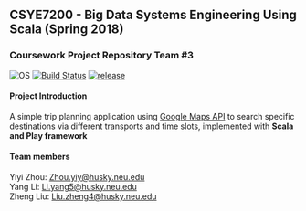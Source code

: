 ## CSYE7200 - Big Data Systems Engineering Using Scala (Spring 2018)
### Coursework Project Repository Team #3   
![OS](https://camo.githubusercontent.com/581afdd69c3d09231aa4142c47c94f442fa1f7db/68747470733a2f2f696d672e736869656c64732e696f2f62616467652f706c6174666f726d2d6d61636f732d6c69676874677265792e737667)
[![Build Status](https://travis-ci.com/chesszhou/CSYE7200-Project-Team-3.svg?token=CXaspdw3zwL7uz1NMhai&branch=master)](https://travis-ci.com/chesszhou/CSYE7200-Project-Team-3)             [![release](https://img.shields.io/badge/release-v1.0-brightgreen.svg)](https://github.com/chesszhou/CSYE7200-Project-Team-3/releases)

#### Project Introduction
A simple trip planning application using [Google Maps API](https://developers.google.com/maps/) to search specific destinations via different transports and time slots, implemented with __Scala and Play framework__

#### Team members  
Yiyi Zhou: <Zhou.yiy@husky.neu.edu>  
Yang Li: <Li.yang5@husky.neu.edu>  
Zheng Liu: <Liu.zheng4@husky.neu.edu>  
